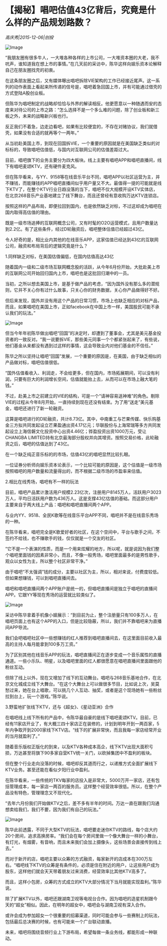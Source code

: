 # 【揭秘】唱吧估值43亿背后，究竟是什么样的产品规划路数？

*高庆秀|2015-12-06|创投*

![Image](http://p3.pstatp.com/large/6c3100032fd5ff5ba753)

“我朋友圈有很多牛人，一大堆各种各样的上市公司，一大堆资本圈的大老，我不吭声，谁知道我在想上市的事情。”在几天前的采访中，陈华这样向娱乐资本论解释自己在朋友圈找壳的初衷。

在这条朋友圈之后，又有媒体曝出唱吧拆除VIE架构的工作已经接近尾声。这一系列的动作表面上看起来所传递的信号是，唱吧着急回国上市，并有可能通过借壳的方式登陆A股创业板。

但陈华为唱吧制定的战略却恰恰与外界的解读相反。他更愿意以一种随遇而安的态度来对待公司的上市之路：“怎么选择不是一个多么难的问题，除了创业板和新三板之外，未来的战略新兴板也行。

反正我们不着急，边走边看吧，如果有比较便宜的，不存在对赌协议，我们就借壳，如果没有合适的就再等个一两年。”

从当初赴美国上市，到现在回国拆VIE，一个重要的原因就是在美国缺乏类似的对标标的，导致唱吧估值低，与国内对互联网公司的估值差距过大。

目前，唱吧旗下的业务主要分为四大板块。线上主要有唱吧APP和唱吧直播间，线下有唱吧麦颂KTV，还有硬件麦克风。

但在陈华看来，与YY、9158等在线音乐平台不同，唱吧APP以社区运营为主，并不赚钱，而能赚钱的APP唱吧直播间似乎用户量又不大。最值得一提的可能就是线下KTV了，在整个KTV行业日趋没落的当下，唱吧不仅大规模开设KTV实体店，在北京268音乐产业基地建立了线下舞台，而且还曾经有意收购万达KTV连锁店。

按照这样的产品布局，即便拉回到国内，也是依然缺乏对标，不过这却成为唱吧在国内取得高估值的理由。

既是一级市场追捧的互联网概念公司，又有时髦的O2O运营模式，且用户数量达到2.2亿。有了这些条件，经过D轮融资后，唱吧整体估值已经超过43亿。

令人好奇的是，相比业内其他的在线音乐APP，这家估值已经达到43亿的互联网公司，融资和布局背后的逻辑究竟是什么？

1.同样缺乏对标，在美国估值偏低，在国内估值高达43亿

随着国内一级和二级市场互联网概念股的活跃，从今年6月份开始，大批赴美上市的互联网公司开始回归国内上市，唱吧也是这批回归潮中的一员。

当初，之所以想去美国上市，是基于做产品的考虑，“因为国外没有那么多的潜规则，它并不关心你有过什么故事，只关心你的财务数据，关心你产品做得好不好。

但后来发现，国外并没有用这个产品的日常习惯，市场上也缺乏相应的对标产品，而且，如果唱吧在美国上市，正如facebook在中国上市一样，美国股民可能不承认我们的玩法。”

![Image](http://p2.pstatp.com/large/6c2e0004a0a1a586489a)

但当今年年初陈华做出唱吧“回国”的决定时，却遭到了董事会，尤其是美元基金投资者的一致反对。“我一说要拆VIE，那些美元同事一个个都紧张起来了，有些说，他们基金从来都没有遇到过这样的事情，这会导致业内对他们基金的不信任。”

陈华之所以坚持让唱吧“回国”发展，一个重要的原因是，在美国，由于缺乏相似的产品做对标，唱吧估值很低。

“国外估值看收入、利润走，不会给更多，但在国内，市场拓展期间，可以没有利润，只要有巨大的利润增长空间，估值就能抬上去，从而可以在市场上融大笔的钱。”

不过，赴美上市之前建立的VIE的结构，可是一个“请神容易送神难”的角色。剔除VIE的过程从今年8月开始，一直持续到现在还没有结束。为了用“送走”美元基金，唱吧还进行了新一轮融资。

这算是唱吧进行的D轮融资，共计8.73亿。其中，中南重工与芒果传媒、快乐购基金三方拟共同发起设立芒果盈通出资4.17亿元；华联股份与上海常瑞等多方共同发起设立上海信磐文化投资中心出资4.46亿；铧盈投资出资1000万元，受让CHANGBA LIMITED持有北京最淘部分股权并向其增资。按照交易价格，此轮融资之后，唱吧的估值达到了43亿。

在一个缺乏纯正音乐标的的市场，估值43亿的唱吧显然比较扎眼。

一位证券分析师向娱乐资本论表示，一个比较可能的原因是，这个估值是一级市场按照唱吧的用户数量和流量得出的，而不根据二级市场的市盈率来估值。

2.相比在线秀场，唱吧有不一样的玩法

目前，唱吧产品累计激活用户规模2.23亿次，注册用户8145万人，活跃用户3023万人，平均日活跃用户数为436万人。这是支撑43亿估值的基础。而这部分用户主要来自于两大线上产品：唱吧和唱吧直播间两个APP。

与业内YY、9518、全民K歌等在线音乐平台APP不同，唱吧并不是在线音乐秀场的一种。

在陈华看来，唱吧完全是K歌爱好者的社区，在这个空间中，平台与歌手之间，不签约不给钱，也不赚歌手的钱，仅仅就是一个交友的社区。

“它不是一个表演的性质，而是一个用来炫耀的地方，所以呢，就是说因为我们整个唱吧里面钱的因素非常小，而且，不像一般秀场，唱吧里面最多的是男性歌手，观众以女性为主，所以整个社区非常干净。”

由于唱吧“不太强调”钱的成分，主要以社区为主，所以，相对来说，付费度较低。但如果想赚钱，可以到唱吧直播间去。

唱吧和唱吧直播间两个APP账户是统一的，但唱吧直播间是独立于唱吧的直播间APP。它跟YY等现在秀场的运营就比较类似了。

![Image](http://p3.pstatp.com/large/6c2d0004cca8a8d8a0c9)

采访中陈华拿着手机像小娱展示：“到目前为止，整个注册量只有100多万人，在唱吧页面上也有这个APP的入口，但是比较隐蔽，所以，我们并不靠唱吧来为直播间APP导流。

我们会吧唱吧社区中一些想赚钱的红人推荐到唱吧直播间去，在这里面目前收入最高的主持人每月能拿到100多万工资。”

为了区别其他在线音乐APP的玩法，唱吧直播间正在逐步变成一个音乐属性的直播通道。一些小乐队、明星，以及唱吧里面的红人都很愿意在唱吧直播间里面跟他的粉丝互动。

但除了线上以外，现在又增加了线下的互动舞台。唱吧与268音乐基地合作，在北京文化城成立线下大舞台。“在这个大舞台上可以做很多节目，比如说上次，吴莫愁过来，她在台上唱歌，可以挑几个人互动、抽奖，或者是这个现场她有一些粉丝拉到台上，玩一个游戏。”陈华说。

3.野蛮地扩张线下KTV，还与《超女》、《星动亚洲》合作

在唱吧线上线下所有的产品中，令陈华最自豪的是线下唱吧麦颂KTV。目前，已经有11家店开业了，有大概三四十家店正在装修的，计划到明年开到一两百家，5年内争取开到2000家线下KTV店。“线下的扩展非常快，而且我每一家店经常开业的当月就盈利了。”

随着音乐版权正版化的到来，以及KTV各种成本高企，线下KTV出现大面积亏损，万达甚至将旗下90多家自营KTV统一关门，以砍掉集团中不盈利的板块。

但在整个行业走向没落的时候，唱吧却反其道而行之，以递推方式全面扩展线下KTV业务。甚至还能在看似夕阳行业中盈利。

在陈华看来，一些传统的TKV每家的店投入是非常大，5000万开一家店，还有包括管理成本，每一家店一两百的服务员。这样整个经营效率很低。所以，在整个产品没有特色，管理理念又不现代化。

“去年六月份我们开始做KTV之后，差不多有半年的时间。万达一直在跟我们沟通想卖给我们，我们不要，因为我们有自己的玩法。”

![Image](http://p3.pstatp.com/large/6c2d0004cca717a68603)

陈华此前透露，不同于大型KTV的玩法，唱吧要走迷你KTV的路线，每个店大约20个房间，追求高换房率。“我们会在每个房间里做一个像大舞台一样的小舞台，有灯光，有烟雾，有音响，而且未来我们会加上摄像头，这些场景会直接传到线上去。”

而对于新开的店，唱吧主要以众筹的方式融资，每家新开的店成本在300万左右。“唱吧线下KTV的众筹是有条件的，必须是住在附近的用户，让这些用户成为股东，这样他们就会天天带着朋友过来消费，经营效率比其他KTV高多了。

而且，这样小包房，众筹的方式成立的KTV大部分情况下当月就能实现盈利。”陈华说。

除了扩展KTV以外，唱吧还跟湖南卫视等电视台合作。因为唱吧的造星机制跟今天的“超女”相似。因此，在明年的超女中，唱吧会与湖南卫视有深入合作。

或许会成为参加超女一个很重要的招募渠道，同时可能会参与一些赛制上的玩法，包括最后总决赛的时候，也有可能来一个广台联动直播。

未来，唱吧将围绕音频行业上下游布局，希望每做一条业务线，都能形成一种联动。


